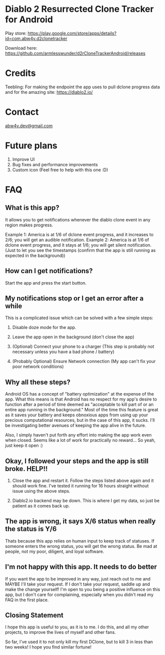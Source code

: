 # Diablo 2 Resurrected Clone Tracker for Android

Play store: https://play.google.com/store/apps/details?id=com.abw4v.d2clonetracker

Download here: https://github.com/armlesswunder/d2rCloneTrackerAndroid/releases

# Credits

Teebling: For making the endpoint the app uses to pull dclone progress data and for the amazing site: https://diablo2.io/

# Contact
abw4v.dev@gmail.com

# Future plans

1) Improve UI
2) Bug fixes and performance improvements
3) Custom icon (Feel free to help with this one :D)

# FAQ

## What is this app?

It allows you to get notifications whenever the diablo clone event in any region makes progress. 

Example 1: America is at 1/6 of dclone event progress, and it increases to 2/6; you will get an audible notification.
Example 2: America is at 1/6 of dclone event progress, and it stays at 1/6; you will get silent notification. (Just to let you see the timestamps (confirm that the app is still running as expected in the background))

## How can I get notifications?

Start the app and press the start button.

## My notifications stop or I get an error after a while

This is a complicated issue which can be solved with a few simple steps:

1) Disable doze mode for the app.

2) Leave the app open in the background (don't close the app)

3) (Optional) Connect your phone to a charger (This step is probably not necessary unless you have a bad phone / battery)

4) (Probably Optional) Ensure Network connection (My app can't fix your poor network conditions)

## Why all these steps?
Android OS has a concept of "battery optimization" at the expense of the app. What this means is that Android has no respect for my app's desire to function after a period of time deemed as "acceptable to kill part of or an entire app running in the background." Most of the time this feature is great as it saves your battery and keeps obnoxious apps from using up your precious computational resources, but in the case of this app, it sucks. I'll be investigating better avenues of keeping the app alive in the future.

Also, I simply haven't put forth any effort into making the app work even when closed. Seems like a lot of work for practically no reward... So yeah, just keep it open :)

## Okay, I followed your steps and the app is still broke. HELP!!

1) Close the app and restart it. Follow the steps listed above again and it should work fine. I've tested it running for 16 hours straight without issue using the above steps.

2) Diablo2.io backend may be down. This is where I get my data, so just be patient as it comes back up.

## The app is wrong, it says X/6 status when really the status is Y/6

Thats because this app relies on human input to keep track of statuses. If someone enters the wrong status, you will get the wrong status. Be mad at people, not my poor, diligent, and loyal software.

## I'm not happy with this app. It needs to do better

If you want the app to be improved in any way, just reach out to me and MAYBE I'll take your request. If I don't take your request, saddle up and make the change yourself! I'm open to you being a positive influence on this app, but I don't care for complaining, especially when you didn't read my FAQ in the first place.

## Closing Statement
I hope this app is useful to you, as it is to me. I do this, and all my other projects, to improve the lives of myself and other fans. 

So far, I've used it to not only kill my first DClone, but to kill 3 in less than two weeks! I hope you find similar fortune!

